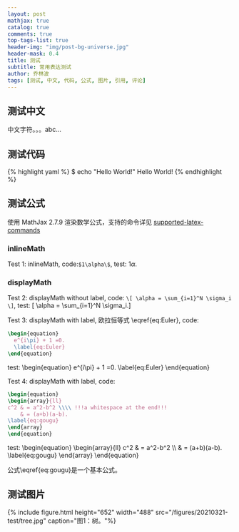 ```yaml
---
layout: post
mathjax: true
catalog: true
comments: true
top-tags-list: true
header-img: "img/post-bg-universe.jpg"
header-mask: 0.4
title: 测试
subtitle: 常用表达测试
author: 乔林波
tags: [测试, 中文, 代码, 公式, 图片, 引用, 评论]
---
```



## 测试中文

中文字符。。。abc...



## 测试代码
{% highlight yaml %}
$ echo "Hello World!"
Hello World!
{% endhighlight %}


## 测试公式

使用 MathJax 2.7.9 渲染数学公式，支持的命令详见 [supported-latex-commands](https://docs.mathjax.org/en/v2.7-latest/tex.html#supported-latex-commands)


### inlineMath
Test 1: inlineMath, code:```$1\alpha\$```,
test: $1\alpha$.

### displayMath
Test 2: displayMath without label, code: ```\[ \alpha = \sum_{i=1}^N \sigma_i \]```,
test: \[ \alpha = \sum_{i=1}^N \sigma_i.\]

Test 3: displayMath with label, 欧拉恒等式 \eqref{eq:Euler}, code: 
```tex
\begin{equation}
  e^{i\pi} + 1 =0.
  \label{eq:Euler}
\end{equation}
```
test:
\begin{equation}
  e^{i\pi} + 1 =0.
  \label{eq:Euler}
\end{equation}


Test 4: displayMath with label, code:
```tex
\begin{equation}
\begin{array}{ll}
c^2 & = a^2-b^2 \\\\ !!!a whitespace at the end!!!
    & = (a+b)(a-b).
\label{eq:gougu}
\end{array}
\end{equation}
```
test: 
\begin{equation}
\begin{array}{ll}
c^2 & = a^2-b^2 \\\\ 
    & = (a+b)(a-b).
\label{eq:gougu}
\end{array}
\end{equation}

公式\eqref{eq:gougu}是一个基本公式。


## 测试图片

{% include figure.html  height="652" width="488" src="/figures/20210321-test/tree.jpg" caption="图1：树。"%}

